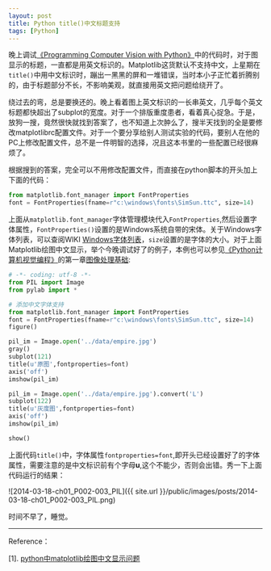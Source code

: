 ```yaml
---
layout: post
title: Python title()中文标题支持
tags: [Python]
---
```


晚上调试[《Programming Computer Vision with Python》](http://yuanyong.org/pcvwithpython/)中的代码时，对于图显示的标题，一直都是用英文标识的。Matplotlib这货默认不支持中文，上星期在`title()`中用中文标识时，蹦出一黑黑的屏和一堆错误，当时本小子正忙着折腾别的，由于标题部分不长，不影响美观，就直接用英文把问题给绕开了。

绕过去的弯，总是要换还的。晚上看着图上英文标识的一长串英文，几乎每个英文标题都快超出了subplot的宽度。对于一个排版重度患者，看着真心捉急。于是，放狗一搜，竟然很快就找到答案了，也不知道上次肿么了，搜半天找到的全是要修改matplotlibrc配置文件。对于一个要分享给别人测试实验的代码，要别人在他的PC上修改配置文件，总不是一件明智的选择，况且这本书里的一些配置已经很麻烦了。

根据搜到的答案，完全可以不用修改配置文件，而直接在python脚本的开头加上下面的代码：

```python
from matplotlib.font_manager import FontProperties
font = FontProperties(fname=r"c:\windows\fonts\SimSun.ttc", size=14)
```
上面从`matplotlib.font_manager`字体管理模块代入`FontProperties`,然后设置字体属性，`FontProperties()`设置的是Windows系统自带的宋体。关于Windows字体列表，可以查阅WIKI [Windows字体列表](http://zh.wikipedia.org/wiki/Microsoft_Windows%E5%AD%97%E9%AB%94%E5%88%97%E8%A1%A8)，`size`设置的是字体的大小。对于上面Matplotlib绘图中文显示，举个今晚调试好了的例子，本例也可以参见[《Python计算机视觉编程》](http://yuanyong.org/pcvwithpython/)的第一章[图像处理基础](http://yuanyong.org/pcvwithpython/chapter1.html):

```python
# -*- coding: utf-8 -*-
from PIL import Image
from pylab import *

# 添加中文字体支持
from matplotlib.font_manager import FontProperties
font = FontProperties(fname=r"c:\windows\fonts\SimSun.ttc", size=14)
figure()

pil_im = Image.open('../data/empire.jpg')
gray()
subplot(121)
title(u'原图',fontproperties=font)
axis('off')
imshow(pil_im)

pil_im = Image.open('../data/empire.jpg').convert('L')
subplot(122)
title(u'灰度图',fontproperties=font)
axis('off')
imshow(pil_im)

show()
```
上面代码`title()`中，字体属性`fontproperties=font`,即开头已经设置好了的字体属性，需要注意的是中文标识前有个字母**u**,这个不能少，否则会出错。秀一下上面代码运行的结果：

![2014-03-18-ch01_P002-003_PIL]({{ site.url }}/public/images/posts/2014-03-18-ch01_P002-003_PIL.png)

时间不早了，睡觉。

---
Reference：

[1]. [python中matplotlib绘图中文显示问题](http://blog.chinaunix.net/uid-26611383-id-3521248.html)
